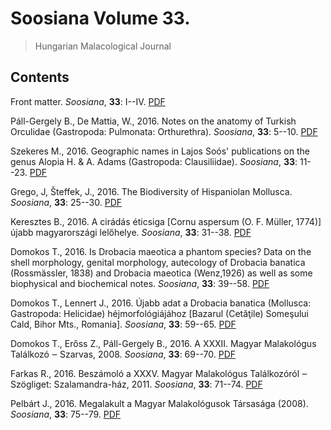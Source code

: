 # Soosiana Volume 33.

> Hungarian Malacological Journal

## Contents



Front matter. _Soosiana_, **33**: I--IV. [PDF](https://soosiana.github.io/volume-33/01_Soosiana_2016_33_I-VI.pdf)


Páll-Gergely B., De Mattia, W., 2016. Notes on the anatomy of Turkish Orculidae (Gastropoda: Pulmonata: Orthurethra). _Soosiana_, **33**: 5--10. [PDF](https://soosiana.github.io/volume-33/02_Soosiana_2016_33_Pall-Gergely-Mattia_5-10.pdf)


Szekeres M., 2016. Geographic names in Lajos Soós' publications on the genus Alopia H. & A. Adams (Gastropoda: Clausiliidae). _Soosiana_, **33**: 11--23. [PDF](https://soosiana.github.io/volume-33/03_Soosiana_2016_33_Szekeres_11-23.pdf)


Grego, J, Šteffek, J., 2016. The Biodiversity of Hispaniolan Mollusca. _Soosiana_, **33**: 25--30. [PDF](https://soosiana.github.io/volume-33/04_Soosiana_2016_33_Grego-Steffek_25-30.pdf)


Keresztes B., 2016. A cirádás éticsiga [Cornu aspersum (O. F. Müller, 1774)] újabb magyarországi lelőhelye. _Soosiana_, **33**: 31--38. [PDF](https://soosiana.github.io/volume-33/05_Soosiana_2016_33_Keresztes_31-38.pdf)


Domokos T., 2016. Is Drobacia maeotica a phantom species? Data on the shell morphology, genital morphology, autecology of Drobacia banatica (Rossmässler, 1838) and Drobacia maeotica (Wenz,1926) as well as some biophysical and biochemical notes. _Soosiana_, **33**: 39--58. [PDF](https://soosiana.github.io/volume-33/06_Soosiana_2016_33_Domokos_39-58.pdf)


Domokos T., Lennert J., 2016. Újabb adat a Drobacia banatica (Mollusca: Gastropoda: Helicidae) héjmorfológiájához [Bazarul (Cetăţile) Someşului Cald, Bihor Mts., Romania]. _Soosiana_, **33**: 59--65. [PDF](https://soosiana.github.io/volume-33/07_Soosiana_2016_33_Domokos-Lennert_59-65.pdf)


Domokos T., Erőss Z., Páll-Gergely B., 2016. A XXXII. Magyar Malakológus Találkozó ‒ Szarvas, 2008. _Soosiana_, **33**: 69--70. [PDF](https://soosiana.github.io/volume-33/08_Soosiana_2016_33_Domokos_etal_69-70.pdf)


Farkas R., 2016. Beszámoló a XXXV. Magyar Malakológus Találkozóról ‒ Szögliget: Szalamandra-ház, 2011. _Soosiana_, **33**: 71--74. [PDF](https://soosiana.github.io/volume-33/09_Soosiana_2016_33_Farkas_71-74.pdf)


Pelbárt J., 2016. Megalakult a Magyar Malakológusok Társasága (2008). _Soosiana_, **33**: 75--79. [PDF](https://soosiana.github.io/volume-33/10_Soosiana_2016_33_Pelbart_75-79.pdf)




